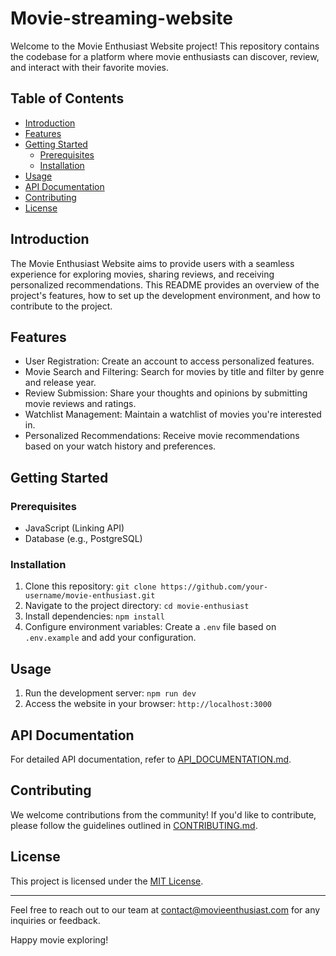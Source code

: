 # Movie-streaming-website

Welcome to the Movie Enthusiast Website project! This repository contains the codebase for a platform where movie enthusiasts can discover, review, and interact with their favorite movies.

## Table of Contents
- [Introduction](#introduction)
- [Features](#features)
- [Getting Started](#getting-started)
  - [Prerequisites](#prerequisites)
  - [Installation](#installation)
- [Usage](#usage)
- [API Documentation](#api-documentation)
- [Contributing](#contributing)
- [License](#license)

## Introduction
The Movie Enthusiast Website aims to provide users with a seamless experience for exploring movies, sharing reviews, and receiving personalized recommendations. This README provides an overview of the project's features, how to set up the development environment, and how to contribute to the project.

## Features
- User Registration: Create an account to access personalized features.
- Movie Search and Filtering: Search for movies by title and filter by genre and release year.
- Review Submission: Share your thoughts and opinions by submitting movie reviews and ratings.
- Watchlist Management: Maintain a watchlist of movies you're interested in.
- Personalized Recommendations: Receive movie recommendations based on your watch history and preferences.

## Getting Started

### Prerequisites
- JavaScript (Linking API)
- Database (e.g., PostgreSQL)

### Installation
1. Clone this repository: `git clone https://github.com/your-username/movie-enthusiast.git`
2. Navigate to the project directory: `cd movie-enthusiast`
3. Install dependencies: `npm install`
4. Configure environment variables: Create a `.env` file based on `.env.example` and add your configuration.

## Usage
1. Run the development server: `npm run dev`
2. Access the website in your browser: `http://localhost:3000`

## API Documentation
For detailed API documentation, refer to [API_DOCUMENTATION.md](./API_DOCUMENTATION.md).

## Contributing
We welcome contributions from the community! If you'd like to contribute, please follow the guidelines outlined in [CONTRIBUTING.md](./CONTRIBUTING.md).

## License
This project is licensed under the [MIT License](./LICENSE).

---

Feel free to reach out to our team at [contact@movieenthusiast.com](mailto:contact@movieenthusiast.com) for any inquiries or feedback.

Happy movie exploring!
